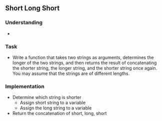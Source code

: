 ## Short Long Short

### Understanding
- 

### Task
- Write a function that takes two strings as arguments, determines the longer of the two strings, and then returns the result of concatenating the shorter string, the longer string, and the shorter string once again. You may assume that the strings are of different lengths.

### Implementation
- Determine which string is shorter
  + Assign short string to a variable
  + Assign the long string to a variable
- Return the concatenation of short, long, short